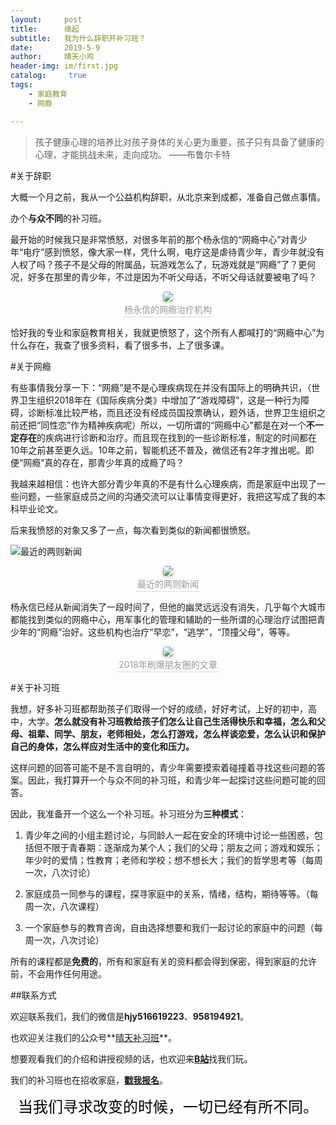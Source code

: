 ```yaml
---
layout:     post
title:      缘起
subtitle:  	我为什么辞职开补习班？
date:       2019-5-9
author:     晴天小鸡
header-img: im/first.jpg
catalog: 	 true
tags:
    - 家庭教育
    - 网瘾

---
```


> 孩子健康心理的培养比对孩子身体的关心更为重要，孩子只有具备了健康的心理，才能挑战未来，走向成功。                                       ——布鲁尔卡特

#关于辞职

大概一个月之前，我从一个公益机构辞职，从北京来到成都，准备自己做点事情。

 办个**与众不同**的补习班。

最开始的时候我只是非常愤怒，对很多年前的那个杨永信的“网瘾中心”对青少年“电疗”感到愤怒，像大家一样，凭什么啊，电疗这是虐待青少年，青少年就没有人权了吗？孩子不是父母的附属品，玩游戏怎么了，玩游戏就是“网瘾”了？更何况，好多在那里的青少年，不过是因为不听父母话，不听父母话就要被电了吗？

<center> <img style="border-radius: 0.3125em; box-shadow:
0 2px 4px 0 rgba(34,36,38,.12),0 2px 10px 0 rgba(34,36,38,.08);"
src="https://ws3.sinaimg.cn/large/006tNc79ly1g2v783e79jj30sk0p4ju8.jpg"> <br> <div style="color:orange;
border-bottom: 1px solid #d9d9d9; display: inline-block; color: #999; padding:
2px;">杨永信的网瘾治疗机构</div> </center>



恰好我的专业和家庭教育相关，我就更愤怒了，这个所有人都喊打的“网瘾中心”为什么存在，我查了很多资料，看了很多书，上了很多课。

#关于网瘾

有些事情我分享一下：“网瘾”是不是心理疾病现在并没有国际上的明确共识，（世界卫生组织2018年在《国际疾病分类》中增加了“游戏障碍”，这是一种行为障碍，诊断标准比较严格，而且还没有经成员国投票确认，题外话，世界卫生组织之前还把“同性恋”作为精神疾病呢）所以，一切所谓的“网瘾中心”都是在对一个**不一定存在**的疾病进行诊断和治疗。而且现在找到的一些诊断标准，制定的时间都在10年之前甚至更久远。10年之前，智能机还不普及，微信还有2年才推出呢。即便“网瘾”真的存在，那青少年真的成瘾了吗？ 

我越来越相信：也许大部分青少年真的不是有什么心理疾病，而是家庭中出现了一些问题，一些家庭成员之间的沟通交流可以让事情变得更好，我把这写成了我的本科毕业论文。

后来我愤怒的对象又多了一点，每次看到类似的新闻都很愤怒。

![最近的两则新闻](https://ws4.sinaimg.cn/large/006tNc79ly1g2vb90d8iqj30us07a0tj.jpg)

<center> <img style="border-radius: 0.3125em; box-shadow:
0 2px 4px 0 rgba(34,36,38,.12),0 2px 10px 0 rgba(34,36,38,.08);"
src="https://ws4.sinaimg.cn/large/006tNc79ly1g2vb9woakmj312u0aswfv.jpg"> <br> <div style="color:orange;
border-bottom: 1px solid #d9d9d9; display: inline-block; color: #999; padding:
2px;">最近的两则新闻</div> </center>



杨永信已经从新闻消失了一段时间了，但他的幽灵远远没有消失，几乎每个大城市都能找到类似的网瘾中心，用军事化的管理和辅助的一些所谓的心理治疗试图把青少年的“网瘾”治好。这些机构也治疗“早恋”，“逃学”，“顶撞父母”，等等。



<center>     <img style="border-radius: 0.3125em;     box-shadow: 0 2px 4px 0 rgba(34,36,38,.12),0 2px 10px 0 rgba(34,36,38,.08);"      src="https://ws1.sinaimg.cn/large/006tNc79ly1g2v6xmiwvbj31ly08qgn5.jpg">     <br>     <div style="color:orange; border-bottom: 1px solid #d9d9d9;     display: inline-block;     color: #999;     padding: 2px;">2018年刷爆朋友圈的文章</div> </center>

#关于补习班



我想，好多补习班都帮助孩子们取得一个好的成绩，好好考试，上好的初中，高中，大学。**怎么就没有补习班教给孩子们怎么让自己生活得快乐和幸福，怎么和父母、祖辈、同学、朋友，老师相处，怎么打游戏，怎么样谈恋爱，怎么认识和保护自己的身体，怎么样应对生活中的变化和压力。**

这样问题的回答可能不是不言自明的，青少年需要摸索着碰撞着寻找这些问题的答案。因此，我打算开一个与众不同的补习班，和青少年一起探讨这些问题可能的回答。

因此，我准备开一个这么一个补习班。补习班分为**三种模式**：

1. 青少年之间的小组主题讨论，与同龄人一起在安全的环境中讨论一些困惑，包括但不限于青春期：逐渐成为某个人；我们的父母；朋友之间；游戏和娱乐；年少时的爱情；性教育；老师和学校；想不想长大；我们的哲学思考等（每周一次，八次讨论）

2. 家庭成员一同参与的课程，探寻家庭中的关系，情绪，结构，期待等等。（每周一次，八次课程）

3. 一个家庭参与的教育咨询，自由选择想要和我们一起讨论的家庭中的问题（每周一次，八次讨论）

所有的课程都是**免费的**，所有和家庭有关的资料都会得到保密，得到家庭的允许前，不会用作任何用途。

##联系方式                                               

欢迎联系我们，我们的微信是**hjy516619223**、**958194921**。

也欢迎关注我们的公众号**[晴天补习班]([https://weixin.sogou.com/weixin?type=1&s_from=input&query=%E6%99%B4%E5%A4%A9%E8%A1%A5%E4%B9%A0%E7%8F%AD&ie=utf8&_sug_=n&_sug_type_=](https://weixin.sogou.com/weixin?type=1&s_from=input&query=晴天补习班&ie=utf8&_sug_=n&_sug_type_=))**。

想要观看我们的介绍和讲授视频的话，也欢迎来[**B站**](https://space.bilibili.com/425246917)找我们玩。

我们的补习班也在招收家庭，[**戳我报名**](https://www.wjx.top/m/38756385.aspx)。



<center> <font color=#000000 size=5 >当我们寻求改变的时候，一切已经有所不同。</center >

